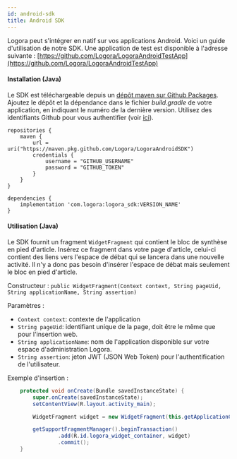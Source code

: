 ```yaml
---
id: android-sdk
title: Android SDK
---
```


Logora peut s'intégrer en natif sur vos applications Android. Voici un guide d'utilisation de notre SDK.
Une application de test est disponible à l'adresse suivante : [https://github.com/Logora/LogoraAndroidTestApp](https://github.com/Logora/LogoraAndroidTestApp)

#### Installation (Java)

Le SDK est téléchargeable depuis un [dépôt maven sur Github Packages](https://github.com/Logora/LogoraAndroidSDK/packages/1952809). Ajoutez le dépôt et la dépendance dans le fichier *build.gradle* de votre application, en indiquant le numéro de la dernière version. Utilisez des identifiants Github pour vous authentifier (voir [ici](https://docs.github.com/en/packages/working-with-a-github-packages-registry/working-with-the-gradle-registry#using-a-published-package])).
```
repositories {
    maven {
        url = uri("https://maven.pkg.github.com/Logora/LogoraAndroidSDK")
        credentials {
            username = "GITHUB_USERNAME"
            password = "GITHUB_TOKEN"
        }
    }
}

dependencies {
    implementation 'com.logora:logora_sdk:VERSION_NAME'
}
```

#### Utilisation (Java)

Le SDK fournit un fragment `WidgetFragment` qui contient le bloc de synthèse en pied d'article. Insérez ce fragment dans votre page d'article, celui-ci
contient des liens vers l'espace de débat qui se lancera dans une nouvelle activité. Il n'y a donc pas besoin d'insérer l'espace de débat mais seulement le bloc
en pied d'article.

Constructeur :
`public WidgetFragment(Context context, String pageUid, String applicationName, String assertion)`

Paramètres :
- `Context context`: contexte de l'application
- `String pageUid`: identifiant unique de la page, doit être le même que pour l'insertion web.
- `String applicationName`: nom de l'application disponible sur votre espace d'administration Logora.
- `String assertion`: jeton JWT (JSON Web Token)  pour l'authentification de l'utilisateur.

Exemple d'insertion :

```java
    protected void onCreate(Bundle savedInstanceState) {
        super.onCreate(savedInstanceState);
        setContentView(R.layout.activity_main);

        WidgetFragment widget = new WidgetFragment(this.getApplicationContext(), "mon-article", "logora-demo", null);

        getSupportFragmentManager().beginTransaction()
                .add(R.id.logora_widget_container, widget)
                .commit();
    }
```
